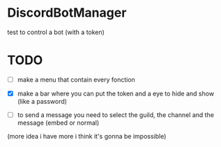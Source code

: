 # DiscordBotManager
test to control a bot (with a token)

# TODO

- [ ] make a menu that contain every fonction
- [x] make a bar where you can put the token and a eye to hide and show (like a password)
- [ ] to send a message you need to select the guild, the channel and the message (embed or normal)


(more idea i have more i think it's gonna be impossible)
